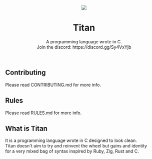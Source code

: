 <p align="center">
  <img src="https://user-images.githubusercontent.com/76793908/163725318-4530fa13-19cb-4ac8-bc10-955b49e23063.png">
</p>
                                                                                                                                     
<h1 align="center">
  Titan
</h1>

<p align="center">
A programming language wrote in C.<br>
Join the discord: https://discord.gg/Sy4VxYjb
</p>
<br>

## Contributing
Please read CONTRIBUTING.md for more info.

## Rules
Please read RULES.md for more info.

## What is Titan
It is a programming language wrote in C designed to look clean.<br>
Titan doesn't aim to try and reinvent the wheel but gains and identity<br>
for a very mixed bag of syntax inspired by Ruby, Zig, Rust and C.<br>

